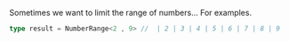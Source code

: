 Sometimes we want to limit the range of numbers... For examples.

```ts
type result = NumberRange<2 , 9> //  | 2 | 3 | 4 | 5 | 6 | 7 | 8 | 9

```